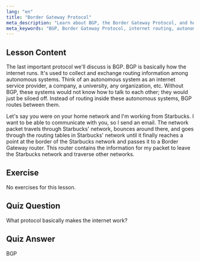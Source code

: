```yaml
---
lang: "en"
title: "Border Gateway Protocol"
meta_description: "Learn about BGP, the Border Gateway Protocol, and how it enables internet routing between autonomous systems. Understand BGP basics for beginners."
meta_keywords: "BGP, Border Gateway Protocol, internet routing, autonomous systems, Linux networking, BGP tutorial, network protocols, beginner guide"
---
```


## Lesson Content

The last important protocol we'll discuss is BGP. BGP is basically how the internet runs. It's used to collect and exchange routing information among autonomous systems. Think of an autonomous system as an internet service provider, a company, a university, any organization, etc. Without BGP, these systems would not know how to talk to each other; they would just be siloed off. Instead of routing inside these autonomous systems, BGP routes between them.

Let's say you were on your home network and I'm working from Starbucks. I want to be able to communicate with you, so I send an email. The network packet travels through Starbucks' network, bounces around there, and goes through the routing tables in Starbucks' network until it finally reaches a point at the border of the Starbucks network and passes it to a Border Gateway router. This router contains the information for my packet to leave the Starbucks network and traverse other networks.

## Exercise

No exercises for this lesson.

## Quiz Question

What protocol basically makes the internet work?

## Quiz Answer

BGP
